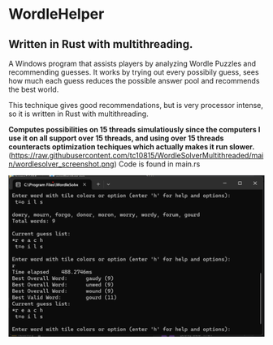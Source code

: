 # WordleHelper
## Written in Rust with multithreading. 

A Windows program that assists players by analyzing Wordle Puzzles and recommending guesses.
It works by trying out every possibily guess, sees how much each guess reduces the possible 
answer pool and recommends the best world.

This technique gives good recommendations, but is very processor intense,
so it is written in Rust with multithreading. 

**Computes possibilities on 15 threads simulatiously since the computers I use it
on all support over 15 threads, and using over 15 threads counteracts optimization
techiques which actually makes it run slower.**
(https://raw.githubusercontent.com/tc10815/WordleSolverMultithreaded/main/wordlesolver_screenshot.png)
Code is found in main.rs

![screenshot](https://raw.githubusercontent.com/tc10815/WordleSolverMultithreaded/main/wordlesolver_screenshot.png)


